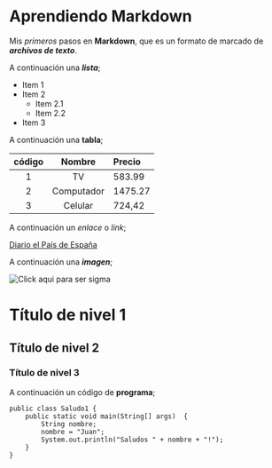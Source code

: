# Aprendiendo Markdown 

Mis *primeros* pasos en **Markdown**, que es un formato de marcado de ***archivos de texto***.

A continuación una ***lista***;

* Item 1
* Item 2
    * Item 2.1
    * Item 2.2
* Item 3

A continuación una **tabla**;

| código | Nombre | Precio |
| :-: | :-: | :- |
| 1 | TV | 583.99 |
| 2 | Computador | 1475.27 |
| 3 | Celular | 724,42 |

A continuación un _enlace_ o _link_;

[Diario el País de España](https://elpais.com/america/)

A continuación una ***imagen***;

![Click aqui para ser sigma](https://i.pinimg.com/originals/dd/23/4a/dd234aa6204d88fe4136c41452dda25d.jpg)

# Título de nivel 1
## Título de nivel 2
### Título de nivel 3

A continuación un código de **programa**;

    public class Saludo1 {
        public static void main(String[] args)  {
            String nombre;
            nombre = "Juan";
            System.out.println("Saludos " + nombre + "!");
        }
    }